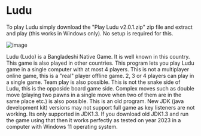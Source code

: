 # Ludu

To play Ludu simply download the "Play Ludu v2.0.1.zip" zip file and extract and play (this works in Windows only). No setup is required for this.

![image](https://github.com/user-attachments/assets/c9381896-607d-44ef-b522-b93584d5d558)

Ludu (Ludo) is a Bangladeshi Native Game. It is well known in this country. This game is also played in other countries.
This program lets you play Ludu game in a single computer with at most 4 players. This is not a multiplayer online game, this is a "real" player offline game. 2, 3 or 4 players can play in a single game. Team play is also possible. This is not the snake side of Ludu, this is the opposide board game side. Complex moves such as double move (playing two pawns in a single move when two of them are in the same place etc.) is also possible.
This is an old program. New JDK (java development kit) versions may not support full game as key listeners are not working. Its only supported in JDK1.3. If you download old JDK1.3 and run the game using that then it works perfectly as tested on year 2023 in a computer with Windows 11 operating system.

